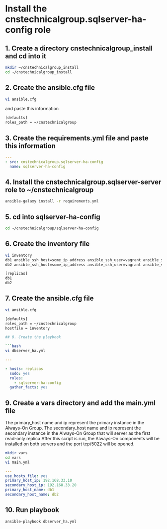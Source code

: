 # Install the cnstechnicalgroup.sqlserver-ha-config role

## 1. Create a directory cnstechnicalgroup_install and cd into it

```bash
mkdir ~/cnstechnicalgroup_install
cd ~/cnstechnicalgroup_install
```

## 2. Create the ansible.cfg file

```bash
vi ansible.cfg 
```

and paste this information 

```bash
[defaults]
roles_path = ~/cnstechnicalgroup
```

## 3. Create the requirements.yml file and paste this information

```yaml
---
- src: cnstechnicalgroup.sqlserver-ha-config
  name: sqlserver-ha-config
```


## 4. Install the cnstechnicalgroup.sqlserver-server role to ~/cnstechnicalgroup

```bash
ansible-galaxy install -r requirements.yml
```

## 5. cd into sqlserver-ha-config

```bash
cd ~/cnstechnicalgroup/sqlserver-ha-config
```

## 6. Create the inventory file 

```bash
vi inventory
db1 ansible_ssh_host=some_ip_address ansible_ssh_user=vagrant ansible_ssh_private_key_file=~/.ssh/id_rsa
db2 ansible_ssh_host=some_ip_address ansible_ssh_user=vagrant ansible_ssh_private_key_file=~/.ssh/id_rsa

[replicas]
db1
db2


```

## 7. Create the ansible.cfg file

```bash
vi ansible.cfg 
```

```bash
[defaults]
roles_path = ~/cnstechnicalgroup
hostfile = inventory

## 8. Create the playbook

```bash
vi dbserver_ha.yml
```

```yaml
---

- hosts: replicas
  sudo: yes
  roles: 
    - sqlserver-ha-config
  gather_facts: yes
```

## 9. Create a vars directory and add the main.yml file

The primary_host name and ip represent the primary instance in the Always-On Group.
The secondary_host name and ip represent the secondary instance in the Always-On Group that will server as the first read-only replica
After this script is run, the Always-On components will be installed on both servers and the port tcp/5022 will be opened. 

```bash
mkdir vars
cd vars
vi main.yml
```

```yaml
---
use_hosts_file: yes
primary_host_ip: 192.168.33.10
secondary_host_ip: 192.168.33.20
primary_host_name: db1
secondary_host_name: db2
```


## 10. Run playbook

```bash
ansible-playbook dbserver_ha.yml
```

